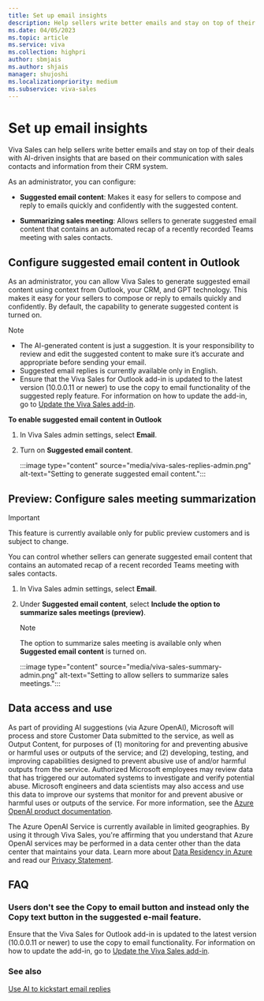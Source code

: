 ```yaml
---
title: Set up email insights
description: Help sellers write better emails and stay on top of their deals with AI-driven insights.
ms.date: 04/05/2023
ms.topic: article
ms.service: viva
ms.collection: highpri
author: sbmjais
ms.author: shjais
manager: shujoshi
ms.localizationpriority: medium
ms.subservice: viva-sales
---
```


# Set up email insights

Viva Sales can help sellers write better emails and stay on top of their deals with AI-driven insights that are based on their communication with sales contacts and information from their CRM system.

As an administrator, you can configure:

- **Suggested email content**: Makes it easy for sellers to compose and reply to emails quickly and confidently with the suggested content.

- **Summarizing sales meeting**: Allows sellers to generate suggested email content that contains an automated recap of a recently recorded Teams meeting with sales contacts.


## Configure suggested email content in Outlook

As an administrator, you can allow Viva Sales to generate suggested email content using context from Outlook, your CRM, and GPT technology. This makes it easy for your sellers to compose or reply to emails quickly and confidently. By default, the capability to generate suggested content is turned on.

> [!NOTE]
> - The AI-generated content is just a suggestion. It is your responsibility to review and edit the suggested content to make sure it’s accurate and appropriate before sending your email.
> - Suggested email replies is currently available only in English.
> -  Ensure that the Viva Sales for Outlook add-in is updated to the latest version (10.0.0.11 or newer) to use the copy to email functionality of the suggested reply feature. For information on how to update the add-in, go to [Update the Viva Sales add-in](install-viva-sales-as-an-integrated-app.md#update-the-viva-sales-add-in).

**To enable suggested email content in Outlook**

1.  In Viva Sales admin settings, select **Email**.

2.  Turn on **Suggested email content**.

    :::image type="content" source="media/viva-sales-replies-admin.png" alt-text="Setting to generate suggested email content.":::

## Preview: Configure sales meeting summarization

> [!IMPORTANT]
> This feature is currently available only for public preview customers and is subject to change.

You can control whether sellers can generate suggested email content that contains an automated recap of a recent recorded Teams meeting with sales contacts.

1. In Viva Sales admin settings, select **Email**.

2. Under **Suggested email content**, select **Include the option to summarize sales meetings (preview)**.

    > [!NOTE]
    > The option to summarize sales meeting is available only when **Suggested email content** is turned on.

    :::image type="content" source="media/viva-sales-summary-admin.png" alt-text="Setting to allow sellers to summarize sales meetings.":::

## Data access and use

As part of providing AI suggestions (via Azure OpenAI), Microsoft will process and store Customer Data submitted to the service, as well as Output Content, for purposes of (1) monitoring for and preventing abusive or harmful uses or outputs of the service; and (2) developing, testing, and improving capabilities designed to prevent abusive use of and/or harmful outputs from the service. Authorized Microsoft employees may review data that has triggered our automated systems to investigate and verify potential abuse. Microsoft engineers and data scientists may also access and use this data to improve our systems that monitor for and prevent abusive or harmful uses or outputs of the service. For more information, see the [Azure OpenAI product documentation](/legal/cognitive-services/openai/data-privacy).

The Azure OpenAI Service is currently available in limited geographies. By using it through Viva Sales, you're affirming that you understand that Azure OpenAI services may be performed in a data center other than the data center that maintains your data. Learn more about [Data Residency in Azure](https://azure.microsoft.com/explore/global-infrastructure/data-residency/#overview) and read our [Privacy Statement](https://go.microsoft.com/fwlink/?LinkId=521839).

## FAQ

### Users don't see the **Copy to email** button and instead only the **Copy text** button in the suggested e-mail feature.

Ensure that the Viva Sales for Outlook add-in is updated to the latest version (10.0.0.11 or newer) to use the copy to email functionality. For information on how to update the add-in, go to [Update the Viva Sales add-in](install-viva-sales-as-an-integrated-app.md#update-the-viva-sales-add-in).

### See also

[Use AI to kickstart email replies](https://support.microsoft.com/topic/use-ai-to-kickstart-email-replies-148708be-e1f9-477c-baba-0b4dd4b7abef)
